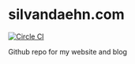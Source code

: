 # silvandaehn.com
[![Circle CI](https://circleci.com/gh/daehn/daehn.github.io/tree/master.svg?style=svg)](https://circleci.com/gh/daehn/daehn.github.io/tree/master)

Github repo for my website and blog
